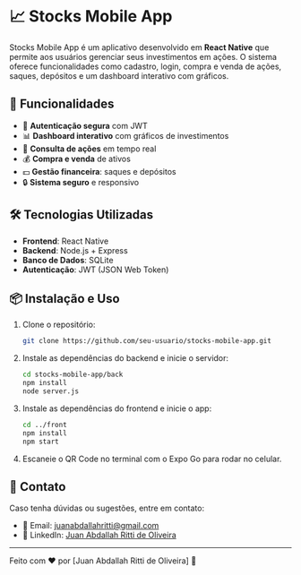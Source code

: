 # 📈 Stocks Mobile App

Stocks Mobile App é um aplicativo desenvolvido em **React Native** que permite aos usuários gerenciar seus investimentos em ações. O sistema oferece funcionalidades como cadastro, login, compra e venda de ações, saques, depósitos e um dashboard interativo com gráficos.

## 🚀 Funcionalidades
- 📌 **Autenticação segura** com JWT
- 📊 **Dashboard interativo** com gráficos de investimentos
- 📜 **Consulta de ações** em tempo real
- 💰 **Compra e venda** de ativos
- 💵 **Gestão financeira**: saques e depósitos
- 🔒 **Sistema seguro** e responsivo

## 🛠 Tecnologias Utilizadas
- **Frontend**: React Native
- **Backend**: Node.js + Express
- **Banco de Dados**: SQLite
- **Autenticação**: JWT (JSON Web Token)

## 📦 Instalação e Uso
1. Clone o repositório:
   ```sh
   git clone https://github.com/seu-usuario/stocks-mobile-app.git
   ```
2. Instale as dependências do backend e inicie o servidor:
   ```sh
   cd stocks-mobile-app/back
   npm install
   node server.js
   ```
3. Instale as dependências do frontend e inicie o app:
   ```sh
   cd ../front
   npm install
   npm start
   ```
4. Escaneie o QR Code no terminal com o Expo Go para rodar no celular.

## 📩 Contato
Caso tenha dúvidas ou sugestões, entre em contato:
- 📧 Email: juanabdallahritti@gmail.com
- 🔗 LinkedIn: [Juan Abdallah Ritti de Oliveira](https://www.linkedin.com/in/juan-abdallah-ritti-de-oliveira-810141258/)

---

Feito com ❤️ por [Juan Abdallah Ritti de Oliveira] 🚀

